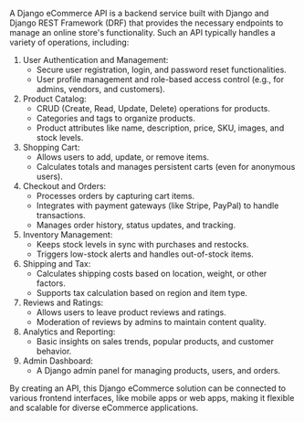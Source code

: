 A Django eCommerce API is a backend service built with Django and Django REST Framework (DRF) that provides the necessary endpoints to manage an online store's functionality. Such an API typically handles a variety of operations, including:
<ol>

<li>User Authentication and Management:
    <ul>
    <li>Secure user registration, login, and password reset functionalities.</li>
    <li>User profile management and role-based access control (e.g., for admins, vendors, and customers).</li>
    </ul>
</li>

<li>Product Catalog:
    <ul>
    <li>CRUD (Create, Read, Update, Delete) operations for products.</li>
    <li>Categories and tags to organize products.</li>
    <li>Product attributes like name, description, price, SKU, images, and stock levels.</li>
    </ul>
</li>

<li>
Shopping Cart:
    <ul>
    <li>Allows users to add, update, or remove items.</li>
    <li>Calculates totals and manages persistent carts (even for anonymous users).</li>
    </ul>
</li>

<li>
Checkout and Orders:
    <ul>
    <li>Processes orders by capturing cart items.</li>
    <li>Integrates with payment gateways (like Stripe, PayPal) to handle transactions.</li>
    <li>Manages order history, status updates, and tracking.</li>
    </ul>
</li>

<li>
Inventory Management:
    <ul>
    <li>Keeps stock levels in sync with purchases and restocks.</li>
    <li>Triggers low-stock alerts and handles out-of-stock items.</li>
    </ul>
</li>

<li>
Shipping and Tax:
    <ul>
    <li>Calculates shipping costs based on location, weight, or other factors.</li>
    <li>Supports tax calculation based on region and item type.</li>
    </ul>
</li>
<li>
Reviews and Ratings:
<ul>
<li>Allows users to leave product reviews and ratings.</li>
<li>Moderation of reviews by admins to maintain content quality.</li>


</ul>
</li>

<li>
Analytics and Reporting:
<ul>
<li>Basic insights on sales trends, popular products, and customer behavior.</li>

</ul>
</li>

<li>
Admin Dashboard:
<ul>
<li>A Django admin panel for managing products, users, and orders.</li>
</ul>

</li>
</ol>


By creating an API, this Django eCommerce solution can be connected to various frontend interfaces, like mobile apps or web apps, making it flexible and scalable for diverse eCommerce applications.
